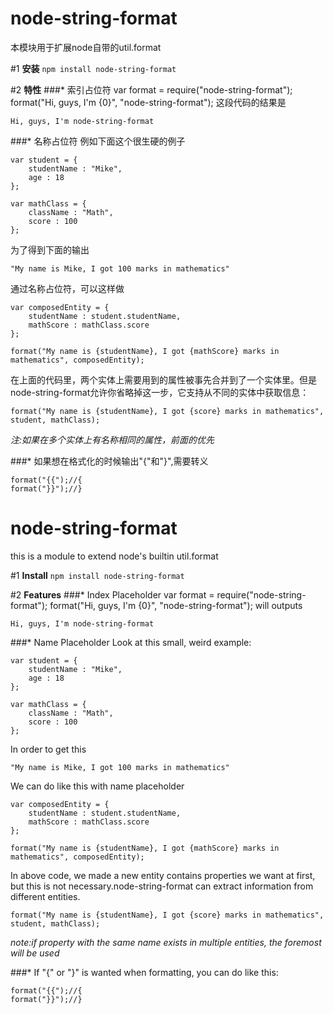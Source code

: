 # node-string-format

本模块用于扩展node自带的util.format

#1 **安装**
`npm install node-string-format`

#2 **特性**
###*	索引占位符
	var format = require("node-string-format");
	format("Hi, guys, I'm {0}", "node-string-format");
这段代码的结果是

	Hi, guys, I'm node-string-format
###*  名称占位符
例如下面这个很生硬的例子

	var student = {
		studentName : "Mike",
		age : 18
	};
	
	var mathClass = {
		className : "Math",
		score : 100
	};
	
为了得到下面的输出
	
	"My name is Mike, I got 100 marks in mathematics"
	
通过名称占位符，可以这样做
	
	var composedEntity = {
		studentName : student.studentName,
		mathScore : mathClass.score
	};
	
	format("My name is {studentName}, I got {mathScore} marks in mathematics", composedEntity);
	
在上面的代码里，两个实体上需要用到的属性被事先合并到了一个实体里。但是node-string-format允许你省略掉这一步，它支持从不同的实体中获取信息：

	format("My name is {studentName}, I got {score} marks in mathematics", student, mathClass);

*注:如果在多个实体上有名称相同的属性，前面的优先*

###* 如果想在格式化的时候输出"{"和"}",需要转义

	format("{{");//{
	format("}}");//}



# node-string-format

this is a module to extend node's builtin util.format

#1 **Install**
`npm install node-string-format`

#2 **Features**
###*	Index Placeholder
	var format = require("node-string-format");
	format("Hi, guys, I'm {0}", "node-string-format");
will outputs

	Hi, guys, I'm node-string-format
###*  Name Placeholder
Look at this small, weird example:

	var student = {
		studentName : "Mike",
		age : 18
	};
	
	var mathClass = {
		className : "Math",
		score : 100
	};
	
In order to get this
	
	"My name is Mike, I got 100 marks in mathematics"
	
We can do like this with name placeholder
	
	var composedEntity = {
		studentName : student.studentName,
		mathScore : mathClass.score
	};
	
	format("My name is {studentName}, I got {mathScore} marks in mathematics", composedEntity);
	
In above code, we made a new entity contains properties we want at first, but this is not necessary.node-string-format can extract information from different entities.

	format("My name is {studentName}, I got {score} marks in mathematics", student, mathClass);

*note:if property with the same name exists in multiple entities, the foremost will be used*

###* If "{" or "}" is wanted when formatting, you can do like this:

	format("{{");//{
	format("}}");//}

